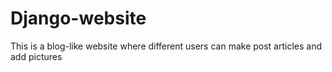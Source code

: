 # Django-website

This is a blog-like website where different users can make post articles and add pictures
